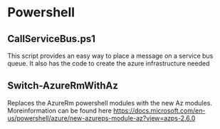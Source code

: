 # Powershell
## CallServiceBus.ps1
This script provides an easy way to place a message on a service bus queue. It also has the code to create the azure infrastructure needed

## Switch-AzureRmWithAz
Replaces the AzureRm powershell modules with the new Az modules. Moreinformation can be found here
https://docs.microsoft.com/en-us/powershell/azure/new-azureps-module-az?view=azps-2.6.0